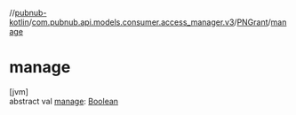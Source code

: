 //[pubnub-kotlin](../../../index.md)/[com.pubnub.api.models.consumer.access_manager.v3](../index.md)/[PNGrant](index.md)/[manage](manage.md)

# manage

[jvm]\
abstract val [manage](manage.md): [Boolean](https://kotlinlang.org/api/latest/jvm/stdlib/kotlin/-boolean/index.html)
